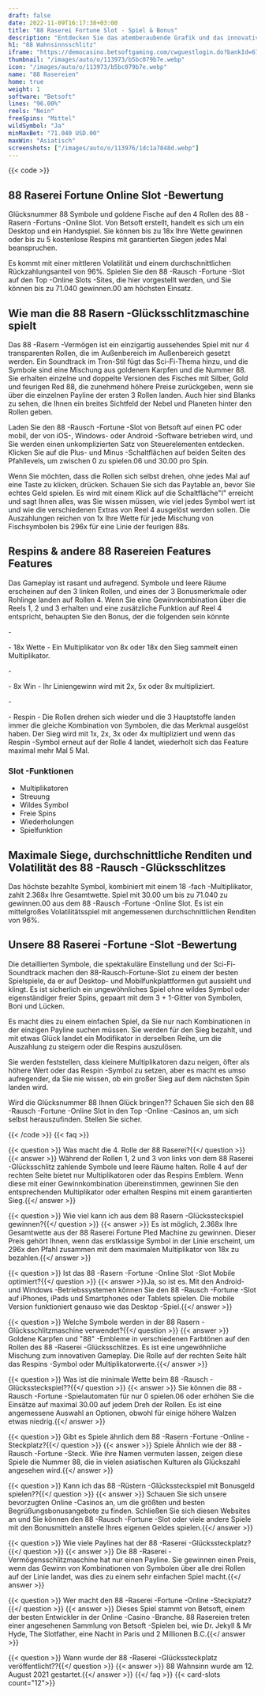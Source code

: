 ```yaml
---
draft: false
date: 2022-11-09T16:17:38+03:00
title: "88 Raserei Fortune Slot - Spiel & Bonus"
description: "Entdecken Sie das atemberaubende Grafik und das innovative Gameplay des 88 -Rasern -Fortune -Online Slot in unserem Bewertungen. Sehen Sie, wo Sie es mit dem besten Bonus spielen können."
h1: "88 Wahnsinnsschlitz"
iframe: "https://democasino.betsoftgaming.com/cwguestlogin.do?bankId=675&CDN=AUTO&gameId=849"
thumbnail: "/images/auto/o/113973/b5bc079b7e.webp"
icon: "/images/auto/o/113973/b5bc079b7e.webp"
name: "88 Rasereien"
home: true
weight: 1
software: "Betsoft"
lines: "96.00%"
reels: "Nein"
freeSpins: "Mittel"
wildSymbol: "Ja"
minMaxBet: "71.040 USD.00"
maxWin: "Asiatisch"
screenshots: ["/images/auto/o/113976/1dc1a7848d.webp"]
---
```


{{< code >}}<h2>88 Raserei Fortune Online Slot -Bewertung</h2><p>Glücksnummer 88 Symbole und goldene Fische auf den 4 Rollen des 88 -Rasern -Fortuns -Online Slot. Von Betsoft erstellt, handelt es sich um ein Desktop und ein Handyspiel. Sie können bis zu 18x Ihre Wette gewinnen oder bis zu 5 kostenlose Respins mit garantierten Siegen jedes Mal beanspruchen.</p><p>Es kommt mit einer mittleren Volatilität und einem durchschnittlichen Rückzahlungsanteil von 96%. Spielen Sie den 88 -Rausch -Fortune -Slot auf den Top -Online Slots -Sites, die hier vorgestellt werden, und Sie können bis zu 71.040 gewinnen.00 am höchsten Einsatz.</p><h2>Wie man die 88 Rasern -Glücksschlitzmaschine spielt</h2><p>Das 88 -Rasern -Vermögen ist ein einzigartig aussehendes Spiel mit nur 4 transparenten Rollen, die im Außenbereich im Außenbereich gesetzt werden. Ein Soundtrack im Tron-Stil fügt das Sci-Fi-Thema hinzu, und die Symbole sind eine Mischung aus goldenem Karpfen und die Nummer 88. Sie erhalten einzelne und doppelte Versionen des Fisches mit Silber, Gold und feurigen Red 88, die zunehmend höhere Preise zurückgeben, wenn sie über die einzelnen Payline der ersten 3 Rollen landen. Auch hier sind Blanks zu sehen, die Ihnen ein breites Sichtfeld der Nebel und Planeten hinter den Rollen geben.</p><p>Laden Sie den 88 -Rausch -Fortune -Slot von Betsoft auf einen PC oder mobil, der von iOS-, Windows- oder Android -Software betrieben wird, und Sie werden einen unkomplizierten Satz von Steuerelementen entdecken. Klicken Sie auf die Plus- und Minus -Schaltflächen auf beiden Seiten des Pfahllevels, um zwischen 0 zu spielen.06 und 30.00 pro Spin.</p><p>Wenn Sie möchten, dass die Rollen sich selbst drehen, ohne jedes Mal auf eine Taste zu klicken, drücken. Schauen Sie sich das Paytable an, bevor Sie echtes Geld spielen. Es wird mit einem Klick auf die Schaltfläche"I" erreicht und sagt Ihnen alles, was Sie wissen müssen, wie viel jedes Symbol wert ist und wie die verschiedenen Extras von Reel 4 ausgelöst werden sollen. Die Auszahlungen reichen von 1x Ihre Wette für jede Mischung von Fischsymbolen bis 296x für eine Linie der feurigen 88s.</p><h2>Respins & andere 88 Rasereien Features Features</h2><p>Das Gameplay ist rasant und aufregend. Symbole und leere Räume erscheinen auf den 3 linken Rollen, und eines der 3 Bonusmerkmale oder Rohlinge landen auf Rollen 4. Wenn Sie eine Gewinnkombination über die Reels 1, 2 und 3 erhalten und eine zusätzliche Funktion auf Reel 4 entspricht, behaupten Sie den Bonus, der die folgenden sein könnte</p>
-<p>- 18x Wette - Ein Multiplikator von 8x oder 18x den Sieg sammelt einen Multiplikator.</p>
-<p>- 8x Win - Ihr Liniengewinn wird mit 2x, 5x oder 8x multipliziert.</p>
-<p>- Respin - Die Rollen drehen sich wieder und die 3 Hauptstoffe landen immer die gleiche Kombination von Symbolen, die das Merkmal ausgelöst haben. Der Sieg wird mit 1x, 2x, 3x oder 4x multipliziert und wenn das Respin -Symbol erneut auf der Rolle 4 landet, wiederholt sich das Feature maximal mehr Mal 5 Mal.</p><h3>
Slot -Funktionen</h3><ul>
<li></span>
Multiplikatoren</li>
<li></span>
Streuung</li>
<li></span>
Wildes Symbol</li>
<li></span>
Freie Spins</li>
<li></span>
Wiederholungen</li>
<li></span>
Spielfunktion</li></ul><h2>Maximale Siege, durchschnittliche Renditen und Volatilität des 88 -Rausch -Glücksschlitzes</h2><p>Das höchste bezahlte Symbol, kombiniert mit einem 18 -fach -Multiplikator, zahlt 2.368x Ihre Gesamtwette. Spiel mit 30.00 um bis zu 71.040 zu gewinnen.00 aus dem 88 -Rausch -Fortune -Online Slot. Es ist ein mittelgroßes Volatilitätsspiel mit angemessenen durchschnittlichen Renditen von 96%.</p><h2>Unsere 88 Raserei -Fortune -Slot -Bewertung</h2><p>Die detaillierten Symbole, die spektakuläre Einstellung und der Sci-Fi-Soundtrack machen den 88-Rausch-Fortune-Slot zu einem der besten Spielspiele, da er auf Desktop- und Mobilfunkplattformen gut aussieht und klingt. Es ist sicherlich ein ungewöhnliches Spiel ohne wildes Symbol oder eigenständiger freier Spins, gepaart mit dem 3 + 1-Gitter von Symbolen, Boni und Lücken.</p><p>Es macht dies zu einem einfachen Spiel, da Sie nur nach Kombinationen in der einzigen Payline suchen müssen. Sie werden für den Sieg bezahlt, und mit etwas Glück landet ein Modifikator in derselben Reihe, um die Auszahlung zu steigern oder die Respins auszulösen.</p><p>Sie werden feststellen, dass kleinere Multiplikatoren dazu neigen, öfter als höhere Wert oder das Respin -Symbol zu setzen, aber es macht es umso aufregender, da Sie nie wissen, ob ein großer Sieg auf dem nächsten Spin landen wird.</p><p>Wird die Glücksnummer 88 Ihnen Glück bringen?? Schauen Sie sich den 88 -Rausch -Fortune -Online Slot in den Top -Online -Casinos an, um sich selbst herauszufinden. Stellen Sie sicher.</p>
{{< /code >}}
{{< faq >}}

{{< question >}} Was macht die 4. Rolle der 88 Raserei?{{</ question >}}
{{< answer >}} Während der Rollen 1, 2 und 3 von links von dem 88 Raserei -Glücksschlitz zahlende Symbole und leere Räume halten. Rolle 4 auf der rechten Seite bietet nur Multiplikatoren oder das Respins Emblem. Wenn diese mit einer Gewinnkombination übereinstimmen, gewinnen Sie den entsprechenden Multiplikator oder erhalten Respins mit einem garantierten Sieg.{{</ answer >}}

{{< question >}} Wie viel kann ich aus dem 88 Rasern -Glückssteckspiel gewinnen?{{</ question >}}
{{< answer >}} Es ist möglich, 2.368x Ihre Gesamtwette aus der 88 Raserei Fortune Pled Machine zu gewinnen. Dieser Preis gehört Ihnen, wenn das erstklassige Symbol in der Linie erscheint, um 296x den Pfahl zusammen mit dem maximalen Multiplikator von 18x zu bezahlen.{{</ answer >}}

{{< question >}} Ist das 88 -Rasern -Fortune -Online Slot -Slot Mobile optimiert?{{</ question >}}
{{< answer >}}Ja, so ist es.  Mit den Android- und Windows -Betriebssystemen können Sie den 88 -Rausch -Fortune -Slot auf iPhones, iPads und Smartphones oder Tablets spielen. Die mobile Version funktioniert genauso wie das Desktop -Spiel.{{</ answer >}}

{{< question >}} Welche Symbole werden in der 88 Rasern -Glücksschlitzmaschine verwendet?{{</ question >}}
{{< answer >}} Goldene Karpfen und "88" -Embleme in verschiedenen Farbtönen auf den Rollen des 88 -Raserei -Glücksschlitzes. Es ist eine ungewöhnliche Mischung zum innovativen Gameplay. Die Rolle auf der rechten Seite hält das Respins -Symbol oder Multiplikatorwerte.{{</ answer >}}

{{< question >}} Was ist die minimale Wette beim 88 -Rausch -Glückssteckspiel??{{</ question >}}
{{< answer >}} Sie können die 88 -Rausch -Fortune -Spielautomaten für nur 0 spielen.06 oder erhöhen Sie die Einsätze auf maximal 30.00 auf jedem Dreh der Rollen. Es ist eine angemessene Auswahl an Optionen, obwohl für einige höhere Walzen etwas niedrig.{{</ answer >}}

{{< question >}} Gibt es Spiele ähnlich dem 88 -Rasern -Fortune -Online -Steckplatz?{{</ question >}}
{{< answer >}} Spiele Ähnlich wie der 88 -Rausch -Fortune -Steck. Wie ihre Namen vermuten lassen, zeigen diese Spiele die Nummer 88, die in vielen asiatischen Kulturen als Glückszahl angesehen wird.{{</ answer >}}

{{< question >}} Kann ich das 88 -Rüstern -Glückssteckspiel mit Bonusgeld spielen??{{</ question >}}
{{< answer >}} Schauen Sie sich unsere bevorzugten Online -Casinos an, um die größten und besten Begrüßungsbonusangebote zu finden. Schließen Sie sich diesen Websites an und Sie können den 88 -Rausch -Fortune -Slot oder viele andere Spiele mit den Bonusmitteln anstelle Ihres eigenen Geldes spielen.{{</ answer >}}

{{< question >}} Wie viele Paylines hat der 88 -Raserei -Glückssteckplatz?{{</ question >}}
{{< answer >}} Die 88 -Raserei -Vermögensschlitzmaschine hat nur einen Payline. Sie gewinnen einen Preis, wenn das Gewinn von Kombinationen von Symbolen über alle drei Rollen auf der Linie landet, was dies zu einem sehr einfachen Spiel macht.{{</ answer >}}

{{< question >}} Wer macht den 88 -Raserei -Fortune -Online -Steckplatz?{{</ question >}}
{{< answer >}} Dieses Spiel stammt von Betsoft, einem der besten Entwickler in der Online -Casino -Branche. 88 Rasereien treten einer angesehenen Sammlung von Betsoft -Spielen bei, wie Dr. Jekyll & Mr Hyde, The Slotfather, eine Nacht in Paris und 2 Millionen B.C.{{</ answer >}}

{{< question >}} Wann wurde der 88 -Raserei -Glückssteckplatz veröffentlicht??{{</ question >}}
{{< answer >}} 88 Wahnsinn wurde am 12. August 2021 gestartet.{{</ answer >}}
{{</ faq >}}
{{< card-slots count="12">}}